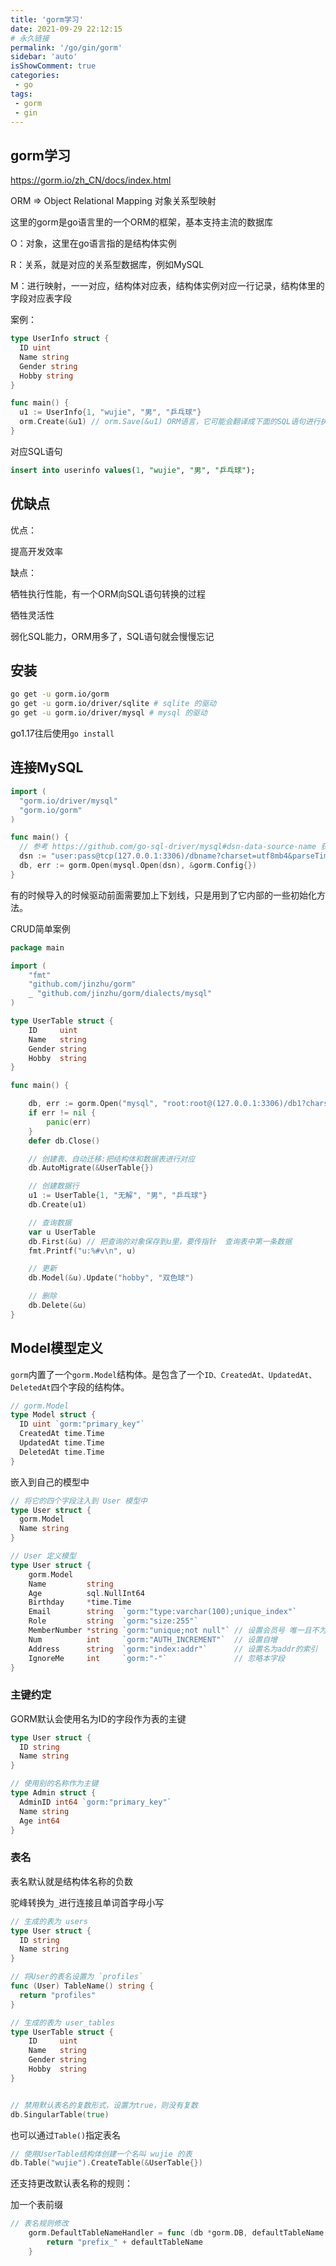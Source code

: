 ```yaml
---
title: 'gorm学习'
date: 2021-09-29 22:12:15
# 永久链接
permalink: '/go/gin/gorm'
sidebar: 'auto'
isShowComment: true
categories:
 - go
tags:
 - gorm
 - gin
---
```




## gorm学习

https://gorm.io/zh_CN/docs/index.html

ORM => Object Relational Mapping  对象关系型映射

这里的gorm是go语言里的一个ORM的框架，基本支持主流的数据库



O：对象，这里在go语言指的是结构体实例

R：关系，就是对应的关系型数据库，例如MySQL

M：进行映射，一一对应，结构体对应表，结构体实例对应一行记录，结构体里的字段对应表字段



案例：

```go
type UserInfo struct {
  ID uint
  Name string
  Gender string
  Hobby string
}

func main() {
  u1 := UserInfo{1, "wujie", "男", "乒乓球"}
  orm.Create(&u1) // orm.Save(&u1) ORM语言，它可能会翻译成下面的SQL语句进行执行
}
```

对应SQL语句

```sql
insert into userinfo values(1, "wujie", "男", "乒乓球");
```



<!-- more -->



## 优缺点

优点：

提高开发效率



缺点：

牺牲执行性能，有一个ORM向SQL语句转换的过程

牺牲灵活性

弱化SQL能力，ORM用多了，SQL语句就会慢慢忘记



## 安装

```bash
go get -u gorm.io/gorm
go get -u gorm.io/driver/sqlite # sqlite 的驱动
go get -u gorm.io/driver/mysql # mysql 的驱动
```

go1.17往后使用`go install`



## 连接MySQL

```go
import (
  "gorm.io/driver/mysql"
  "gorm.io/gorm"
)

func main() {
  // 参考 https://github.com/go-sql-driver/mysql#dsn-data-source-name 获取详情
  dsn := "user:pass@tcp(127.0.0.1:3306)/dbname?charset=utf8mb4&parseTime=True&loc=Local"
  db, err := gorm.Open(mysql.Open(dsn), &gorm.Config{})
}
```

有的时候导入的时候驱动前面需要加上下划线，只是用到了它内部的一些初始化方法。



CRUD简单案例

```go
package main

import (
	"fmt"
	"github.com/jinzhu/gorm"
	_ "github.com/jinzhu/gorm/dialects/mysql"
)

type UserTable struct {
	ID     uint
	Name   string
	Gender string
	Hobby  string
}

func main() {

	db, err := gorm.Open("mysql", "root:root@(127.0.0.1:3306)/db1?charset=utf8mb4&parseTime=True&loc=Local")
	if err != nil {
		panic(err)
	}
	defer db.Close()

	// 创建表、自动迁移:把结构体和数据表进行对应
	db.AutoMigrate(&UserTable{})

	// 创建数据行
	u1 := UserTable{1, "无解", "男", "乒乓球"}
	db.Create(u1)

	// 查询数据
	var u UserTable
	db.First(&u) // 把查询的对象保存到u里，要传指针  查询表中第一条数据
	fmt.Printf("u:%#v\n", u)

	// 更新
	db.Model(&u).Update("hobby", "双色球")

	// 删除
	db.Delete(&u)
}
```



## Model模型定义

`gorm`内置了一个`gorm.Model`结构体。是包含了一个`ID、CreatedAt、UpdatedAt、DeletedAt`四个字段的结构体。

```go
// gorm.Model
type Model struct {
  ID uint `gorm:"primary_key"`
  CreatedAt time.Time
  UpdatedAt time.Time
  DeletedAt time.Time
}
```

嵌入到自己的模型中

```go
// 将它的四个字段注入到 User 模型中
type User struct {
  gorm.Model
  Name string
}
```



```go
// User 定义模型
type User struct {
	gorm.Model
	Name         string
	Age          sql.NullInt64
	Birthday     *time.Time
	Email        string  `gorm:"type:varchar(100);unique_index"`
	Role         string  `gorm:"size:255"`
	MemberNumber *string `gorm:"unique;not null"` // 设置会员号 唯一且不为空
	Num          int     `gorm:"AUTH_INCREMENT"`  // 设置自增
	Address      string  `gorm:"index:addr"`      // 设置名为addr的索引
	IgnoreMe     int     `gorm:"-"`               // 忽略本字段
}
```



### 主键约定

GORM默认会使用名为ID的字段作为表的主键

```go
type User struct {
  ID string
  Name string
}

// 使用别的名称作为主键
type Admin struct {
  AdminID int64 `gorm:"primary_key"`
  Name string
  Age int64
}
```



### 表名

表名默认就是结构体名称的负数

驼峰转换为`_`进行连接且单词首字母小写

```go
// 生成的表为 users
type User struct {
  ID string
  Name string
}

// 将User的表名设置为 `profiles`
func (User) TableName() string {
  return "profiles"
}

// 生成的表为 user_tables
type UserTable struct {
	ID     uint
	Name   string
	Gender string
	Hobby  string
}


// 禁用默认表名的复数形式，设置为true，则没有复数
db.SingularTable(true)
```

也可以通过`Table()`指定表名

```go
// 使用UserTable结构体创建一个名叫 wujie 的表
db.Table("wujie").CreateTable(&UserTable{})
```

还支持更改默认表名称的规则：

加一个表前缀

```go
// 表名规则修改
	gorm.DefaultTableNameHandler = func (db *gorm.DB, defaultTableName string) string {
		return "prefix_" + defaultTableName
	}
```



